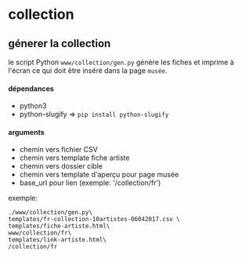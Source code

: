 
collection
==========


## génerer la collection

le script Python ```www/collection/gen.py``` génère les fiches et imprime à l'écran ce qui doit être inséré dans la page ```musée```.

#### dépendances

- python3
- python-slugify => ```pip install python-slugify```

#### arguments

- chemin vers fichier CSV
- chemin vers template fiche artiste
- chemin vers dossier cible
- chemin vers template d'aperçu pour page musée
- base_url pour lien (exemple: '/collection/fr')

exemple:
```
./www/collection/gen.py\
templates/fr-collection-10artistes-06042017.csv \
templates/fiche-artiste.html\
www/collection/fr\
templates/link-artiste.html\
/collection/fr
```
